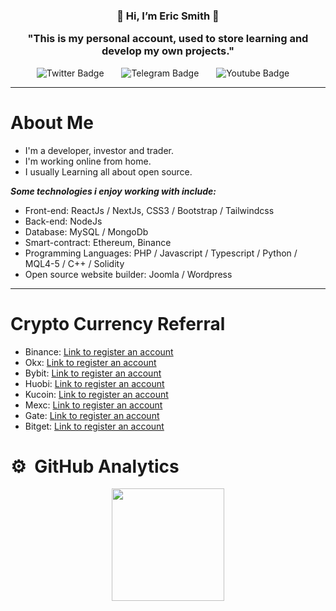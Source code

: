 <h3 align="center">👋   Hi, I’m Eric Smith   👋 </br> <p>"This is my personal account, used to store learning and develop my own projects."</p></h3>


<div id="badges" align="center">

  <a href="https://twitter.com/ericsmith0x" style="margin-right: 16px; text-decoration: none;">
    <img src="https://img.shields.io/badge/Twitter-blue?style=for-the-badge&logo=twitter&logoColor=white" alt="Twitter Badge"/>
  </a> &nbsp;

  <a href="https://t.me/ericsmith0x" style="margin-right: 16px; text-decoration: none;">
    <img src="https://img.shields.io/badge/Telegram-blue?style=for-the-badge&logo=telegram&logoColor=white" alt="Telegram Badge"/>
  </a> &nbsp;
     <a href="https://youtube.com/#" style="margin-right: 16px; text-decoration: none;">
    <img src="https://img.shields.io/badge/Youtube-red?style=for-the-badge&logo=youtube&logoColor=white" alt="Youtube Badge"/>
  </a>

</div>

---
# About Me
- I'm a developer, investor and trader.
- I'm working online from home.
- I usually Learning all about open source.


***Some technologies i enjoy working with include:***
 - Front-end: ReactJs / NextJs, CSS3 / Bootstrap / Tailwindcss
 - Back-end: NodeJs 
 - Database: MySQL / MongoDb 
 - Smart-contract: Ethereum, Binance
 - Programming Languages: PHP / Javascript / Typescript / Python / MQL4-5 / C++ / Solidity
 - Open source website builder: Joomla / Wordpress
---

<!---
DevTranAnhKhoa/DevTranAnhKhoa is a ✨ special ✨ repository because its `README.md` (this file) appears on your GitHub profile.
You can click the Preview link to take a look at your changes.
--->

# Crypto Currency Referral

- Binance: [Link to register an account](https://accounts.binance.com/register?ref=12228167)
- Okx: [Link to register an account](https://www.okx.com/join/2304599)
- Bybit: [Link to register an account](https://www.bybit.com/invite?ref=QQQJWG)
- Huobi: [Link to register an account](https://www.huobi.com/vi-vi/v/register/double-invite/?inviter_id=11345710&invite_code=w7553)
- Kucoin: [Link to register an account](https://www.kucoin.com/ucenter/signup?rcode=JRyQtc)
- Mexc: [Link to register an account](https://www.mexc.com/register?inviteCode=14J8j)
- Gate: [Link to register an account](https://www.gate.io/signup/UVJCBgoK)
- Bitget: [Link to register an account](https://www.bitget.com/en/referral/register?clacCode=DRQBEHSP)



# ⚙️ &nbsp;GitHub Analytics

<p align="center">
<a href="https://github.com/ericsmith0x">
  <img height="180em" src="https://github-readme-stats-eight-theta.vercel.app/api?username=ericsmith0x&show_icons=true&theme=default&include_all_commits=true&count_private=true"/>
</a>
</p> 
